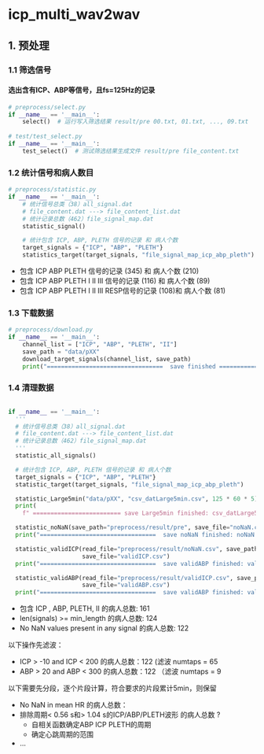 # icp_multi_wav2wav

## 1. 预处理
### 1.1 筛选信号
#### 选出含有ICP、ABP等信号，且fs=125Hz的记录
```python 
# preprocess/select.py
if __name__ == '__main__':
    select()  # 运行写入筛选结果 result/pre 00.txt, 01.txt, ..., 09.txt
    
# test/test_select.py
if __name__ == '__main__':
    test_select()  # 测试筛选结果生成文件 result/pre file_content.txt

```

### 1.2 统计信号和病人数目
```python
# preprocess/statistic.py
if __name__ == '__main__':
    # 统计信号总类（38）all_signal.dat
    # file_content.dat ---> file_content_list.dat
    # 统计记录总数（462）file_signal_map.dat
    statistic_signal() 

    # 统计包含 ICP, ABP, PLETH 信号的记录 和 病人个数
    target_signals = {"ICP", "ABP", "PLETH"}
    statistics_target(target_signals, "file_signal_map_icp_abp_pleth")
```
  - 包含 ICP ABP PLETH 信号的记录 (345) 和 病人个数 (210)  
  - 包含 ICP ABP PLETH  I II III 信号的记录 (116) 和 病人个数 (89)   
  - 包含 ICP ABP PLETH  I II III  RESP信号的记录 (108)和 病人个数 (81) 

### 1.3 下载数据
```python
# preprocess/download.py
if __name__ == '__main__':
    channel_list = ["ICP", "ABP", "PLETH", "II"]
    save_path = "data/pXX"
    download_target_signals(channel_list, save_path)
    print("=================================  save finished ===============================")
```

### 1.4 清理数据

```python

if __name__ == '__main__':
  '''
  # 统计信号总类（38）all_signal.dat
  # file_content.dat ---> file_content_list.dat
  # 统计记录总数（462）file_signal_map.dat
  '''
  statistic_all_signals()

  # 统计包含 ICP, ABP, PLETH 信号的记录 和 病人个数
  target_signals = {"ICP", "ABP", "PLETH"}
  statistic_target(target_signals, "file_signal_map_icp_abp_pleth")

  statistic_Large5min("data/pXX", "csv_datLarge5min.csv", 125 * 60 * 5)
  print(
    f" ========================= save Large5min finished: csv_datLarge5min !!! ========================")

  statistic_noNaN(save_path="preprocess/result/pre", save_file="noNaN.csv")
  print("=================================  save noNaN finished: noNaN.csv ===============================")

  statistic_validICP(read_file="preprocess/result/noNaN.csv", save_path="preprocess/result/pre",
                     save_file="validICP.csv")
  print("=================================  save validABP finished: validABP.csv===============================")

  statistic_validABP(read_file="preprocess/result/validICP.csv", save_path="preprocess/result/pre",
                     save_file="validABP.csv")
  print("=================================  save validABP finished: validABP.csv===============================")
```
- 包含 ICP , ABP, PLETH, II 的病人总数: 161
- len(signals) >= min_length 的病人总数: 124
- No NaN values present in any signal 的病人总数: 122 

以下操作先滤波：
- ICP > -10 and ICP < 200 的病人总数：122  (滤波 numtaps = 65
- ABP  > 20 and ABP < 300 的病人总数：122 （滤波 numtaps = 9

以下需要先分段，逐个片段计算，符合要求的片段累计5min，则保留
- No NaN in mean HR 的病人总数：
- 排除周期< 0.56 s和> 1.04 s的ICP/ABP/PLETH波形 的病人总数 ? 
  - 自相关函数确定ABP ICP PLETH的周期 
  - 确定心跳周期的范围
- ...

